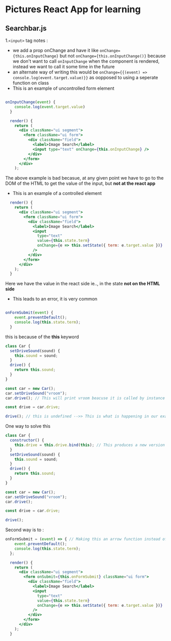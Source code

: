 # Pictures React App for learning

## Searchbar.js

1.`<input>` tag notes :

- we add a prop onChange and have it like `onChange={this.onInputChange}` but not `onChange={this.onInputChange()}` because we don't want to call `onInputChange` when the component is rendered, instead we want to call it some time in the future
- an alternate way of writing this would be `onChange={{(event) => console.log(event.target.value)}}` as oopposed to using a seperate function on class
- This is an example of uncontrolled form element

```jsx

onInputChange(event) {
    console.log(event.target.value)
  }

  render() {
    return (
      <div className="ui segment">
        <form className="ui form">
          <div className="field">
            <label>Image Search</label>
            <input type="text" onChange={this.onInputChange} />
          </div>
        </form>
      </div>
    );

```

The above example is bad becasue, at any given point we have to go to the DOM of the HTML to get the value of the input, but **not at the react app**

- This is an example of a controlled element

```jsx
  render() {
    return (
      <div className="ui segment">
        <form className="ui form">
          <div className="field">
            <label>Image Search</label>
            <input
              type="text"
              value={this.state.term}
              onChange={e => this.setState({ term: e.target.value })}
            />
          </div>
        </form>
      </div>
    );
  }

```

Here we have the value in the react side ie.., in the state **not on the HTML side**

- This leads to an error, it is very common

```jsx

onFormSubmit(event) {
    event.preventDefault();
    console.log(this.state.term);
  }

```

this is because of the **this** keyword

```js
class Car {
  setDriveSound(sound) {
    this.sound = sound;
  }
  drive() {
    return this.sound;
  }
}

const car = new Car();
car.setDriveSound("vroom");
car.drive(); // This will print vroom beacuse it is called by instance of the car class

const drive = car.drive;

drive(); // this is undefined -->> This is what is happening in our example
```

One way to solve this

```js
class Car {
  constructor() {
    this.drive = this.drive.bind(this); // This produces a new version of the function, this is fixed with the correct value of THIS
  }
  setDriveSound(sound) {
    this.sound = sound;
  }
  drive() {
    return this.sound;
  }
}

const car = new Car();
car.setDriveSound("vroom");
car.drive();

const drive = car.drive;

drive();
```

Second way is to :

```jsx
onFormSubmit = (event) => { // Making this an arrow function instead of a traditional function
    event.preventDefault();
    console.log(this.state.term);
  };

  render() {
    return (
      <div className="ui segment">
        <form onSubmit={this.onFormSubmit} className="ui form">
          <div className="field">
            <label>Image Search</label>
            <input
              type="text"
              value={this.state.term}
              onChange={e => this.setState({ term: e.target.value })}
            />
          </div>
        </form>
      </div>
    );
  }
```

